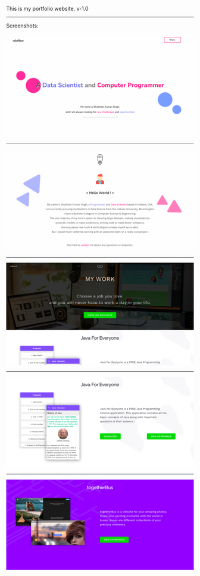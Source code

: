 This is my portfolio website. v-1.0
***

Screenshots:

![](screenshots/hero.png)
***
![](screenshots/hero2.png)
***
![](screenshots/work1.png)
***
![](screenshots/work2.png)
***
![](screenshots/work3.png)
